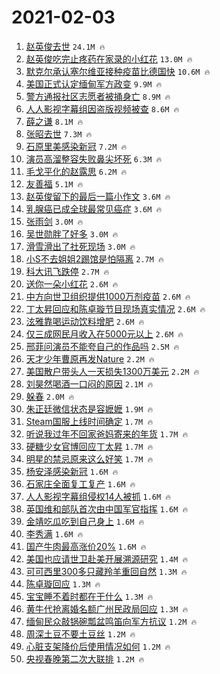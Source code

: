 # 2021-02-03

1. [赵英俊去世](https://s.weibo.com/weibo?q=%23%E8%B5%B5%E8%8B%B1%E4%BF%8A%E5%8E%BB%E4%B8%96%23&Refer=top) `24.1M 🔥`
1. [赵英俊吃完止疼药在家录的小红花](https://s.weibo.com/weibo?q=%23%E8%B5%B5%E8%8B%B1%E4%BF%8A%E5%90%83%E5%AE%8C%E6%AD%A2%E7%96%BC%E8%8D%AF%E5%9C%A8%E5%AE%B6%E5%BD%95%E7%9A%84%E5%B0%8F%E7%BA%A2%E8%8A%B1%23&Refer=top) `13.0M 🔥`
1. [默克尔承认塞尔维亚接种疫苗比德国快](https://s.weibo.com/weibo?q=%E9%BB%98%E5%85%8B%E5%B0%94%E6%89%BF%E8%AE%A4%E5%A1%9E%E5%B0%94%E7%BB%B4%E4%BA%9A%E6%8E%A5%E7%A7%8D%E7%96%AB%E8%8B%97%E6%AF%94%E5%BE%B7%E5%9B%BD%E5%BF%AB&Refer=top) `10.6M 🔥`
1. [美国正式认定缅甸军方政变](https://s.weibo.com/weibo?q=%23%E7%BE%8E%E5%9B%BD%E6%AD%A3%E5%BC%8F%E8%AE%A4%E5%AE%9A%E7%BC%85%E7%94%B8%E5%86%9B%E6%96%B9%E6%94%BF%E5%8F%98%23&Refer=top) `9.9M 🔥`
1. [警方通报社区志愿者被捅身亡](https://s.weibo.com/weibo?q=%23%E8%AD%A6%E6%96%B9%E9%80%9A%E6%8A%A5%E7%A4%BE%E5%8C%BA%E5%BF%97%E6%84%BF%E8%80%85%E8%A2%AB%E6%8D%85%E8%BA%AB%E4%BA%A1%23&Refer=top) `8.9M 🔥`
1. [人人影视字幕组因盗版视频被查](https://s.weibo.com/weibo?q=%23%E4%BA%BA%E4%BA%BA%E5%BD%B1%E8%A7%86%E5%AD%97%E5%B9%95%E7%BB%84%E5%9B%A0%E7%9B%97%E7%89%88%E8%A7%86%E9%A2%91%E8%A2%AB%E6%9F%A5%23&Refer=top) `8.6M 🔥`
1. [薛之谦](https://s.weibo.com/weibo?q=%E8%96%9B%E4%B9%8B%E8%B0%A6&Refer=top) `8.1M 🔥`
1. [张昭去世](https://s.weibo.com/weibo?q=%23%E5%BC%A0%E6%98%AD%E5%8E%BB%E4%B8%96%23&Refer=top) `7.3M 🔥`
1. [石原里美感染新冠](https://s.weibo.com/weibo?q=%E7%9F%B3%E5%8E%9F%E9%87%8C%E7%BE%8E%E6%84%9F%E6%9F%93%E6%96%B0%E5%86%A0&Refer=top) `7.2M 🔥`
1. [演员高溜整容失败鼻尖坏死](https://s.weibo.com/weibo?q=%23%E6%BC%94%E5%91%98%E9%AB%98%E6%BA%9C%E6%95%B4%E5%AE%B9%E5%A4%B1%E8%B4%A5%E9%BC%BB%E5%B0%96%E5%9D%8F%E6%AD%BB%23&Refer=top) `6.3M 🔥`
1. [毛戈平化的赵露思](https://s.weibo.com/weibo?q=%E6%AF%9B%E6%88%88%E5%B9%B3%E5%8C%96%E7%9A%84%E8%B5%B5%E9%9C%B2%E6%80%9D&Refer=top) `6.2M 🔥`
1. [友善福](https://s.weibo.com/weibo?q=%E5%8F%8B%E5%96%84%E7%A6%8F&Refer=top) `5.1M 🔥`
1. [赵英俊留下的最后一篇小作文](https://s.weibo.com/weibo?q=%E8%B5%B5%E8%8B%B1%E4%BF%8A%E7%95%99%E4%B8%8B%E7%9A%84%E6%9C%80%E5%90%8E%E4%B8%80%E7%AF%87%E5%B0%8F%E4%BD%9C%E6%96%87&Refer=top) `3.6M 🔥`
1. [乳腺癌已成全球最常见癌症](https://s.weibo.com/weibo?q=%23%E4%B9%B3%E8%85%BA%E7%99%8C%E5%B7%B2%E6%88%90%E5%85%A8%E7%90%83%E6%9C%80%E5%B8%B8%E8%A7%81%E7%99%8C%E7%97%87%23&Refer=top) `3.6M 🔥`
1. [张雨剑](https://s.weibo.com/weibo?q=%E5%BC%A0%E9%9B%A8%E5%89%91&Refer=top) `3.0M 🔥`
1. [吴世勋胖了好多](https://s.weibo.com/weibo?q=%23%E5%90%B4%E4%B8%96%E5%8B%8B%E8%83%96%E4%BA%86%E5%A5%BD%E5%A4%9A%23&Refer=top) `3.0M 🔥`
1. [滑雪滑出了社死现场](https://s.weibo.com/weibo?q=%23%E6%BB%91%E9%9B%AA%E6%BB%91%E5%87%BA%E4%BA%86%E7%A4%BE%E6%AD%BB%E7%8E%B0%E5%9C%BA%23&Refer=top) `3.0M 🔥`
1. [小S不去姐姐2踢馆是怕隔离](https://s.weibo.com/weibo?q=%23%E5%B0%8FS%E4%B8%8D%E5%8E%BB%E5%A7%90%E5%A7%902%E8%B8%A2%E9%A6%86%E6%98%AF%E6%80%95%E9%9A%94%E7%A6%BB%23&Refer=top) `2.7M 🔥`
1. [科大讯飞跌停](https://s.weibo.com/weibo?q=%E7%A7%91%E5%A4%A7%E8%AE%AF%E9%A3%9E%E8%B7%8C%E5%81%9C&Refer=top) `2.7M 🔥`
1. [送你一朵小红花](https://s.weibo.com/weibo?q=%E9%80%81%E4%BD%A0%E4%B8%80%E6%9C%B5%E5%B0%8F%E7%BA%A2%E8%8A%B1&Refer=top) `2.6M 🔥`
1. [中方向世卫组织提供1000万剂疫苗](https://s.weibo.com/weibo?q=%23%E4%B8%AD%E6%96%B9%E5%90%91%E4%B8%96%E5%8D%AB%E7%BB%84%E7%BB%87%E6%8F%90%E4%BE%9B1000%E4%B8%87%E5%89%82%E7%96%AB%E8%8B%97%23&Refer=top) `2.6M 🔥`
1. [丁太昇回应和陈卓璇节目现场真实情况](https://s.weibo.com/weibo?q=%23%E4%B8%81%E5%A4%AA%E6%98%87%E5%9B%9E%E5%BA%94%E5%92%8C%E9%99%88%E5%8D%93%E7%92%87%E8%8A%82%E7%9B%AE%E7%8E%B0%E5%9C%BA%E7%9C%9F%E5%AE%9E%E6%83%85%E5%86%B5%23&Refer=top) `2.6M 🔥`
1. [泫雅靠喝运动饮料增肥](https://s.weibo.com/weibo?q=%23%E6%B3%AB%E9%9B%85%E9%9D%A0%E5%96%9D%E8%BF%90%E5%8A%A8%E9%A5%AE%E6%96%99%E5%A2%9E%E8%82%A5%23&Refer=top) `2.6M 🔥`
1. [仅三成网民月收入在5000元以上](https://s.weibo.com/weibo?q=%23%E4%BB%85%E4%B8%89%E6%88%90%E7%BD%91%E6%B0%91%E6%9C%88%E6%94%B6%E5%85%A5%E5%9C%A85000%E5%85%83%E4%BB%A5%E4%B8%8A%23&Refer=top) `2.6M 🔥`
1. [邢菲问演员不能夸自己的作品吗](https://s.weibo.com/weibo?q=%23%E9%82%A2%E8%8F%B2%E9%97%AE%E6%BC%94%E5%91%98%E4%B8%8D%E8%83%BD%E5%A4%B8%E8%87%AA%E5%B7%B1%E7%9A%84%E4%BD%9C%E5%93%81%E5%90%97%23&Refer=top) `2.5M 🔥`
1. [天才少年曹原再发Nature](https://s.weibo.com/weibo?q=%23%E5%A4%A9%E6%89%8D%E5%B0%91%E5%B9%B4%E6%9B%B9%E5%8E%9F%E5%86%8D%E5%8F%91Nature%23&Refer=top) `2.2M 🔥`
1. [美国散户带头人一天损失1300万美元](https://s.weibo.com/weibo?q=%E7%BE%8E%E5%9B%BD%E6%95%A3%E6%88%B7%E5%B8%A6%E5%A4%B4%E4%BA%BA%E4%B8%80%E5%A4%A9%E6%8D%9F%E5%A4%B11300%E4%B8%87%E7%BE%8E%E5%85%83&Refer=top) `2.2M 🔥`
1. [刘昊然喝酒一口闷的原因](https://s.weibo.com/weibo?q=%23%E5%88%98%E6%98%8A%E7%84%B6%E5%96%9D%E9%85%92%E4%B8%80%E5%8F%A3%E9%97%B7%E7%9A%84%E5%8E%9F%E5%9B%A0%23&Refer=top) `2.1M 🔥`
1. [躲春](https://s.weibo.com/weibo?q=%E8%BA%B2%E6%98%A5&Refer=top) `2.0M 🔥`
1. [朱正廷微信状态是容嬷嬷](https://s.weibo.com/weibo?q=%23%E6%9C%B1%E6%AD%A3%E5%BB%B7%E5%BE%AE%E4%BF%A1%E7%8A%B6%E6%80%81%E6%98%AF%E5%AE%B9%E5%AC%B7%E5%AC%B7%23&Refer=top) `1.9M 🔥`
1. [Steam国服上线时间确定](https://s.weibo.com/weibo?q=%23Steam%E5%9B%BD%E6%9C%8D%E4%B8%8A%E7%BA%BF%E6%97%B6%E9%97%B4%E7%A1%AE%E5%AE%9A%23&Refer=top) `1.7M 🔥`
1. [听说我过年不回家爸妈寄来的年货](https://s.weibo.com/weibo?q=%23%E5%90%AC%E8%AF%B4%E6%88%91%E8%BF%87%E5%B9%B4%E4%B8%8D%E5%9B%9E%E5%AE%B6%E7%88%B8%E5%A6%88%E5%AF%84%E6%9D%A5%E7%9A%84%E5%B9%B4%E8%B4%A7%23&Refer=top) `1.7M 🔥`
1. [硬糖少女官博回应丁太昇](https://s.weibo.com/weibo?q=%23%E7%A1%AC%E7%B3%96%E5%B0%91%E5%A5%B3%E5%AE%98%E5%8D%9A%E5%9B%9E%E5%BA%94%E4%B8%81%E5%A4%AA%E6%98%87%23&Refer=top) `1.7M 🔥`
1. [明星的禁忌原来这么好笑](https://s.weibo.com/weibo?q=%23%E6%98%8E%E6%98%9F%E7%9A%84%E7%A6%81%E5%BF%8C%E5%8E%9F%E6%9D%A5%E8%BF%99%E4%B9%88%E5%A5%BD%E7%AC%91%23&Refer=top) `1.7M 🔥`
1. [杨安泽感染新冠](https://s.weibo.com/weibo?q=%E6%9D%A8%E5%AE%89%E6%B3%BD%E6%84%9F%E6%9F%93%E6%96%B0%E5%86%A0&Refer=top) `1.6M 🔥`
1. [石家庄全面复工复产](https://s.weibo.com/weibo?q=%E7%9F%B3%E5%AE%B6%E5%BA%84%E5%85%A8%E9%9D%A2%E5%A4%8D%E5%B7%A5%E5%A4%8D%E4%BA%A7&Refer=top) `1.6M 🔥`
1. [人人影视字幕组侵权14人被抓](https://s.weibo.com/weibo?q=%23%E4%BA%BA%E4%BA%BA%E5%BD%B1%E8%A7%86%E5%AD%97%E5%B9%95%E7%BB%84%E4%BE%B5%E6%9D%8314%E4%BA%BA%E8%A2%AB%E6%8A%93%23&Refer=top) `1.6M 🔥`
1. [英国维和部队首次由中国军官指挥](https://s.weibo.com/weibo?q=%23%E8%8B%B1%E5%9B%BD%E7%BB%B4%E5%92%8C%E9%83%A8%E9%98%9F%E9%A6%96%E6%AC%A1%E7%94%B1%E4%B8%AD%E5%9B%BD%E5%86%9B%E5%AE%98%E6%8C%87%E6%8C%A5%23&Refer=top) `1.6M 🔥`
1. [金靖吃瓜吃到自己身上](https://s.weibo.com/weibo?q=%23%E9%87%91%E9%9D%96%E5%90%83%E7%93%9C%E5%90%83%E5%88%B0%E8%87%AA%E5%B7%B1%E8%BA%AB%E4%B8%8A%23&Refer=top) `1.6M 🔥`
1. [李秀满](https://s.weibo.com/weibo?q=%E6%9D%8E%E7%A7%80%E6%BB%A1&Refer=top) `1.6M 🔥`
1. [国产牛肉最高涨价20%](https://s.weibo.com/weibo?q=%23%E5%9B%BD%E4%BA%A7%E7%89%9B%E8%82%89%E6%9C%80%E9%AB%98%E6%B6%A8%E4%BB%B720%25%23&Refer=top) `1.6M 🔥`
1. [美国也应请世卫赴美开展溯源研究](https://s.weibo.com/weibo?q=%23%E7%BE%8E%E5%9B%BD%E4%B9%9F%E5%BA%94%E8%AF%B7%E4%B8%96%E5%8D%AB%E8%B5%B4%E7%BE%8E%E5%BC%80%E5%B1%95%E6%BA%AF%E6%BA%90%E7%A0%94%E7%A9%B6%23&Refer=top) `1.4M 🔥`
1. [可可西里300多只藏羚羊重回自然](https://s.weibo.com/weibo?q=%23%E5%8F%AF%E5%8F%AF%E8%A5%BF%E9%87%8C300%E5%A4%9A%E5%8F%AA%E8%97%8F%E7%BE%9A%E7%BE%8A%E9%87%8D%E5%9B%9E%E8%87%AA%E7%84%B6%23&Refer=top) `1.3M 🔥`
1. [陈卓璇回应](https://s.weibo.com/weibo?q=%E9%99%88%E5%8D%93%E7%92%87%E5%9B%9E%E5%BA%94&Refer=top) `1.3M 🔥`
1. [宝宝睡不着时都在干什么](https://s.weibo.com/weibo?q=%23%E5%AE%9D%E5%AE%9D%E7%9D%A1%E4%B8%8D%E7%9D%80%E6%97%B6%E9%83%BD%E5%9C%A8%E5%B9%B2%E4%BB%80%E4%B9%88%23&Refer=top) `1.3M 🔥`
1. [黄牛代抢离婚名额广州民政局回应](https://s.weibo.com/weibo?q=%23%E9%BB%84%E7%89%9B%E4%BB%A3%E6%8A%A2%E7%A6%BB%E5%A9%9A%E5%90%8D%E9%A2%9D%E5%B9%BF%E5%B7%9E%E6%B0%91%E6%94%BF%E5%B1%80%E5%9B%9E%E5%BA%94%23&Refer=top) `1.3M 🔥`
1. [缅甸民众敲锅碗瓢盆鸣笛向军方抗议](https://s.weibo.com/weibo?q=%E7%BC%85%E7%94%B8%E6%B0%91%E4%BC%97%E6%95%B2%E9%94%85%E7%A2%97%E7%93%A2%E7%9B%86%E9%B8%A3%E7%AC%9B%E5%90%91%E5%86%9B%E6%96%B9%E6%8A%97%E8%AE%AE&Refer=top) `1.2M 🔥`
1. [周深土豆不要土豆丝](https://s.weibo.com/weibo?q=%E5%91%A8%E6%B7%B1%E5%9C%9F%E8%B1%86%E4%B8%8D%E8%A6%81%E5%9C%9F%E8%B1%86%E4%B8%9D&Refer=top) `1.2M 🔥`
1. [心脏支架降价后使用情况如何](https://s.weibo.com/weibo?q=%23%E5%BF%83%E8%84%8F%E6%94%AF%E6%9E%B6%E9%99%8D%E4%BB%B7%E5%90%8E%E4%BD%BF%E7%94%A8%E6%83%85%E5%86%B5%E5%A6%82%E4%BD%95%23&Refer=top) `1.2M 🔥`
1. [央视春晚第二次大联排](https://s.weibo.com/weibo?q=%23%E5%A4%AE%E8%A7%86%E6%98%A5%E6%99%9A%E7%AC%AC%E4%BA%8C%E6%AC%A1%E5%A4%A7%E8%81%94%E6%8E%92%23&Refer=top) `1.2M 🔥`
